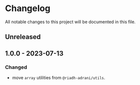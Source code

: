 # Changelog

All notable changes to this project will be documented in this file.

## Unreleased

## 1.0.0 - 2023-07-13

### Changed

- move `array` utilities from `@riadh-adrani/utils`.
